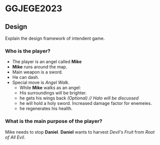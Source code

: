 # GGJEGE2023
## Design
Explain the design framework of intendent game.
### Who is the player?
- The player is an angel called **Mike** 
- **Mike** runs around the map. 
- Main weapon is a sword.
- He can dash.
- Special move is *Angel Walk*. 
  - While **Mike** walks as an angel:
  - His surroundings will be brighter.
  - he gets his wings back *(Optional) // Halo will be discussed* 
  - he will hold a holy sword. Increased damage factor for enemeies. 
  - he regenerates his health.
### What is the main purpose of the player?
Mike needs to stop **Daniel**. **Daniel** wants to harvest *Devil's Fruit* from *Root of All Evil*. 
